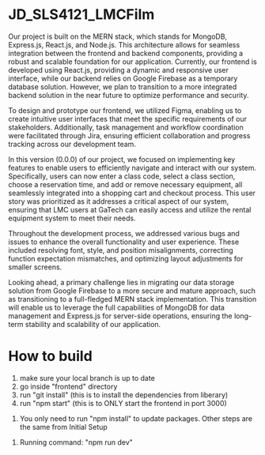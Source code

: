 # JD_SLS4121_LMCFilm
<!-- technology tools and platforms used, feature implemented for this version 0.0.0, including the rationale for selecting it, bugs fixed, and known issues. See the details in assignment description. -->

Our project is built on the MERN stack, which stands for MongoDB, Express.js, React.js, and Node.js. This architecture allows for seamless integration between the frontend and backend components, providing a robust and scalable foundation for our application. Currently, our frontend is developed using React.js, providing a dynamic and responsive user interface, while our backend relies on Google Firebase as a temporary database solution. However, we plan to transition to a more integrated backend solution in the near future to optimize performance and security.

To design and prototype our frontend, we utilized Figma, enabling us to create intuitive user interfaces that meet the specific requirements of our stakeholders. Additionally, task management and workflow coordination were facilitated through Jira, ensuring efficient collaboration and progress tracking across our development team.

In this version (0.0.0) of our project, we focused on implementing key features to enable users to efficiently navigate and interact with our system. Specifically, users can now enter a class code, select a class section, choose a reservation time, and add or remove necessary equipment, all seamlessly integrated into a shopping cart and checkout process. This user story was prioritized as it addresses a critical aspect of our system, ensuring that LMC users at GaTech can easily access and utilize the rental equipment system to meet their needs.

Throughout the development process, we addressed various bugs and issues to enhance the overall functionality and user experience. These included resolving font, style, and position misalignments, correcting function expectation mismatches, and optimizing layout adjustments for smaller screens.

Looking ahead, a primary challenge lies in migrating our data storage solution from Google Firebase to a more secure and mature approach, such as transitioning to a full-fledged MERN stack implementation. This transition will enable us to leverage the full capabilities of MongoDB for data management and Express.js for server-side operations, ensuring the long-term stability and scalability of our application.





# How to build
<!-- Frontend Initial Setup -->

1. make sure your local branch is up to date
2. go inside "frontend" directory
3. run "git install" (this is to install the dependencies from liberary)
4. run "npm start" (this is to ONLY start the frontend in port 3000)

<!-- Frontend Update -->

1. You only need to run "npm install" to update packages. Other steps are the same from Initial Setup


<!-- Backend -->

1. Running command: "npm run dev"
